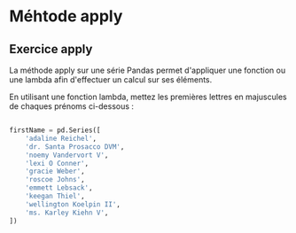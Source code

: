 # Méhtode apply

## Exercice apply

La méthode apply sur une série Pandas permet d'appliquer une fonction ou une lambda afin d'effectuer un calcul sur ses éléments.

En utilisant une fonction lambda, mettez les premières lettres en majuscules de chaques prénoms ci-dessous :

```python

firstName = pd.Series([
    'adaline Reichel',
    'dr. Santa Prosacco DVM',
    'noemy Vandervort V',
    'lexi O Conner',
    'gracie Weber',
    'roscoe Johns',
    'emmett Lebsack',
    'keegan Thiel',
    'wellington Koelpin II',
    'ms. Karley Kiehn V',
])

```
